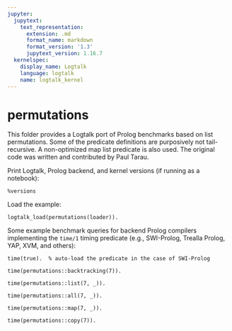 ```yaml
---
jupyter:
  jupytext:
    text_representation:
      extension: .md
      format_name: markdown
      format_version: '1.3'
      jupytext_version: 1.16.7
  kernelspec:
    display_name: Logtalk
    language: logtalk
    name: logtalk_kernel
---
```


<!--
________________________________________________________________________

This file is part of Logtalk <https://logtalk.org/>  
SPDX-FileCopyrightText: 1998-2025 Paulo Moura <pmoura@logtalk.org>  
SPDX-License-Identifier: Apache-2.0

Licensed under the Apache License, Version 2.0 (the "License");
you may not use this file except in compliance with the License.
You may obtain a copy of the License at

    http://www.apache.org/licenses/LICENSE-2.0

Unless required by applicable law or agreed to in writing, software
distributed under the License is distributed on an "AS IS" BASIS,
WITHOUT WARRANTIES OR CONDITIONS OF ANY KIND, either express or implied.
See the License for the specific language governing permissions and
limitations under the License.
________________________________________________________________________
-->

# permutations

This folder provides a Logtalk port of Prolog benchmarks based on list
permutations. Some of the predicate definitions are purposively not
tail-recursive. A non-optimized map list predicate is also used. The
original code was written and contributed by Paul Tarau.

Print Logtalk, Prolog backend, and kernel versions (if running as a notebook):

```logtalk
%versions
```

Load the example:

```logtalk
logtalk_load(permutations(loader)).
```

Some example benchmark queries for backend Prolog compilers implementing
the `time/1` timing predicate (e.g., SWI-Prolog, Trealla Prolog, YAP, XVM, 
and others):

```logtalk
time(true).  % auto-load the predicate in the case of SWI-Prolog
```

<!--
true.
-->

```logtalk
time(permutations::backtracking(7)).
```

<!--
% 5,945 inferences, 0.001 CPU in 0.001 seconds (99% CPU, 11388889 Lips)
true.
-->

```logtalk
time(permutations::list(7, _)).
```

<!--
% 24,029 inferences, 0.002 CPU in 0.003 seconds (78% CPU, 11150348 Lips)
true.
-->

```logtalk
time(permutations::all(7, _)).
```

<!--
% 10,993 inferences, 0.002 CPU in 0.003 seconds (79% CPU, 5091709 Lips)
true.
-->

```logtalk
time(permutations::map(7, _)).
```

<!--
% 44,190 inferences, 0.006 CPU in 0.007 seconds (80% CPU, 7770353 Lips)
true.
-->

```logtalk
time(permutations::copy(7)).
```

<!--
% 34,110 inferences, 0.005 CPU in 0.006 seconds (79% CPU, 7558165 Lips)
true.
-->
